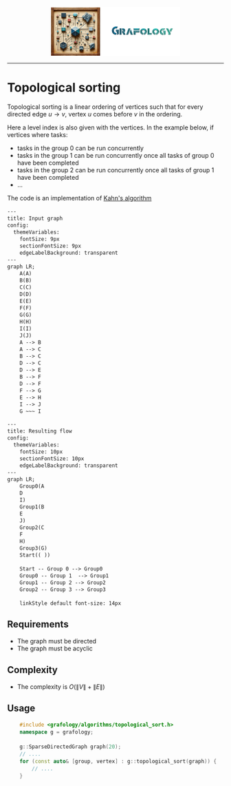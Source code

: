 <div align="center">
    <img 
        src="../imgs/logo.png" 
        alt="Répétiteur logo"
        height="113px"
        width="300px"
        />
</div>
<hr/>

# Topological sorting
Topological sorting is a linear ordering of vertices such that for every directed edge $u \rightarrow v$, vertex $u$ comes before $v$ in the ordering.

Here a level index is also given with the vertices. In the example below, if vertices where tasks:
- tasks in the group 0 can be run concurrently
- tasks in the group 1 can be run concurrently once all tasks of group 0 have been completed
- tasks in the group 2 can be run concurrently once all tasks of group 1 have been completed
- ...

The code is an implementation of [Kahn's algorithm](https://en.wikipedia.org/wiki/Topological_sorting#Kahn's_algorithm)


```mermaid
---
title: Input graph
config:
  themeVariables:
    fontSize: 9px
    sectionFontSize: 9px
    edgeLabelBackground: transparent
---
graph LR;
    A(A)
    B(B)
    C(C)
    D(D)
    E(E)
    F(F)
    G(G)
    H(H)
    I(I)
    J(J)
    A --> B
    A --> C
    B --> C
    D --> C
    D --> E
    B --> F
    D --> F
    F --> G
    E --> H
    I --> J
    G ~~~ I
```

```mermaid
---
title: Resulting flow
config:
  themeVariables:
    fontSize: 10px
    sectionFontSize: 10px
    edgeLabelBackground: transparent
---
graph LR;
    Group0(A
    D
    I)
    Group1(B
    E
    J)
    Group2(C
    F
    H)
    Group3(G)
    Start(( ))
    
    Start -- Group 0 --> Group0
    Group0 -- Group 1  --> Group1
    Group1 -- Group 2 --> Group2
    Group2 -- Group 3 --> Group3

    linkStyle default font-size: 14px
```

## Requirements
- The graph must be directed
- The graph must be acyclic

## Complexity
- The complexity is $O(\lVert V \rVert + \lVert E \rVert)$

## Usage
```C++
    #include <grafology/algorithms/topological_sort.h>
    namespace g = grafology;

    g::SparseDirectedGraph graph(20);
    // ....
    for (const auto& [group, vertex] : g::topological_sort(graph)) {
        // ....
    }

```
